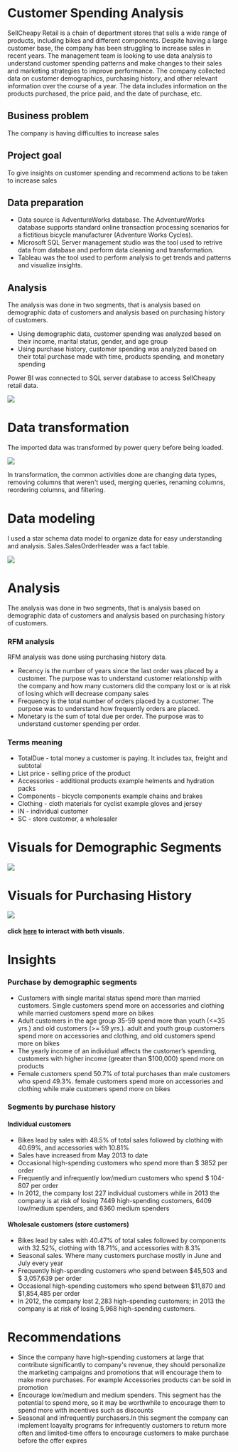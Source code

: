 # Customer Spending Analysis
SellCheapy Retail is a chain of department stores that sells a wide range of products, including bikes and different components. Despite having a large customer base, the company has been struggling to increase sales in recent years. The management team is looking to use data analysis to understand customer spending patterns and make changes to their sales and marketing strategies to improve performance. The company collected data on customer demographics, purchasing history, and other relevant information over the course of a year. The data includes information on the products purchased, the price paid, and the date of purchase, etc.

## Business problem
The company is having difficulties to increase sales

## Project goal
To give insights on customer spending and recommend actions to be taken to increase sales

## Data preparation
* Data source is AdventureWorks database. The AdventureWorks database supports standard online transaction processing scenarios for a fictitious bicycle manufacturer (Adventure Works Cycles).
* Microsoft SQL Server management studio was the tool used to retrive data from database and perform data cleaning and transformation.
* Tableau was the tool used to perform analysis to get trends and patterns and visualize insights.

## Analysis
The analysis was done in two segments, that is analysis based on demographic data of customers and analysis based on purchasing history of customers.

* Using demographic data, customer spending was analyzed based on their income, marital status, gender, and age group
* Using purchase history, customer spending was analyzed based on their total purchase made with time, products spending, and monetary spending

Power BI was connected to SQL server database to access SellCheapy retail data.

![](importation.jpg)

# Data transformation
The imported data was transformed by power query before being loaded. 

![](transform.jpg)

In transformation, the common activities done are changing data types, removing columns that weren't used, merging queries, renaming columns, reordering columns, and filtering. 

# Data modeling
I used a star schema data model to organize data for easy understanding and analysis. Sales.SalesOrderHeader was a fact table.

![](Modelling.jpg)

# Analysis
The analysis was done in two segments, that is analysis based on demographic data of customers and analysis based on purchasing history of customers. 

### RFM analysis
RFM analysis was done using purchasing history data.
* Recency is the number of years since the last order was placed by a customer. The purpose was to understand customer relationship with the company and how many customers did the company lost or is at risk of losing which will decrease company sales
* Frequency is the total number of orders placed by a customer. The purpose was to understand how frequently orders are placed.
* Monetary is the sum of total due per order. The purpose was to understand customer spending per order. 

### Terms meaning
* TotalDue - total money a customer is paying. It includes tax, freight and subtotal
* List price - selling price of the product
* Accessories - additional products example helments and hydration packs 
* Components - bicycle components example chains and brakes
* Clothing - cloth materials for cyclist example gloves and jersey
* IN - individual customer
* SC - store customer, a wholesaler

# Visuals for Demographic Segments

![](demographic.jpg)

# Visuals for Purchasing History

![](purchase_history.jpg)

#### click [here](https://app.powerbi.com/view?r=eyJrIjoiMDE3NDcyMTEtM2Y5NC00OTkwLWFiMzgtYjBiNjdiMTMzZjlmIiwidCI6Ijc5M2EyYzE5LTY4N2ItNGJmOS05ZTBlLWJkOTU3YmE3ZDgxMyJ9) to interact with both visuals.

# Insights
### Purchase by demographic segments
* Customers with single marital status spend more than married customers. Single customers spend more on accessories and clothing while married customers spend more on bikes
* Adult customers in the age group 35-59 spend more than youth (<=35 yrs.) and old customers (>= 59 yrs.). adult and youth group customers spend more on accessories and clothing, and old customers spend more on bikes
* The yearly income of an individual affects the customer’s spending, customers with higher income (greater than $100,000) spend more on products
* Female customers spend 50.7% of total purchases than male customers who spend 49.3%. female customers spend more on accessories and clothing while male customers spend more on bikes

### Segments by purchase history
#### Individual customers
* Bikes lead by sales with 48.5% of total sales followed by clothing with 40.69%, and accessories with 10.81%
* Sales have increased from May 2013 to date
* Occasional high-spending customers who spend more than $ 3852 per order
* Frequently and infrequently low/medium customers who spend $ 104-807 per order
* In 2012, the company lost 227 individual customers while in 2013 the company is at risk of losing 7449 high-spending customers, 6409 low/medium spenders, and 6360 medium spenders 

#### Wholesale customers (store customers)
* Bikes lead by sales with 40.47% of total sales followed by components with 32.52%, clothing with 18.71%, and accessories with 8.3%
* Seasonal sales. Where many customers purchase mostly in June and July every year
* Frequently high-spending customers who spend between $45,503 and $ 3,057,639 per order
* Occasional high-spending customers who spend between $11,870 and $1,854,485 per order
* In 2012, the company lost 2,283 high-spending customers; in 2013 the company is at risk of losing 5,968 high-spending customers.

# Recommendations
* Since the company have high-spending customers at large that contribute significantly to company's revenue, they should personalize the marketing campaigns and promotions that will encourage them to make more purchases. For example Accessories products can be sold in promotion
* Encourage low/medium and medium spenders. This segment has the potential to spend more, so it may be worthwhile to encourage them to spend more with incentives such as discounts 
* Seasonal and infrequently purchasers.In this segment the company can implement loayalty programs for infrequently customers to return more often and limited-time offers to encourage customers to make purchase before the offer expires



